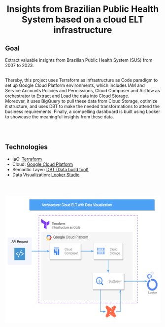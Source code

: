 <h1 align=center>Insights from Brazilian Public Health System based on a cloud ELT infrastructure</h1> 

<h2>Goal</h2>
Extract valuable insights from Brazilian Public Health System (SUS) from 2007 to 2023.

<br>
<br>

Thereby, this project uses Terraform as Infrastructure as Code paradigm to set up Google Cloud Platform environments, which includes IAM and Service Accounts Policies and Permissions, Cloud Composer and Airflow as orchestrator to Extract and Load the data into Cloud Storage. 
<br>
Moreover, it uses BigQuery to pull these data from Cloud Storage, optimize it structure, and uses DBT to make the needed transformations to attend the business requirements. Finally, a compelling dashboard is built using Looker to showcase the meaningful insights from these data.


<br>
<br>


<h2>Technologies</h2>

- IaC: [Terraform](https://www.terraform.io)
- Cloud: [Google Cloud Platform](https://cloud.google.com) 
- Semantic Layer: [DBT (Data build tool)](https://www.getdbt.com)
- Data Visualization: [Looker Studio](https://lookerstudio.google.com)

<br>
<br>

<img title="Architecture" alt="" src="https://github.com/tomasoak/proj_datasus_beds/blob/main/proj_architecture.png" height=411, width=585> </img>
